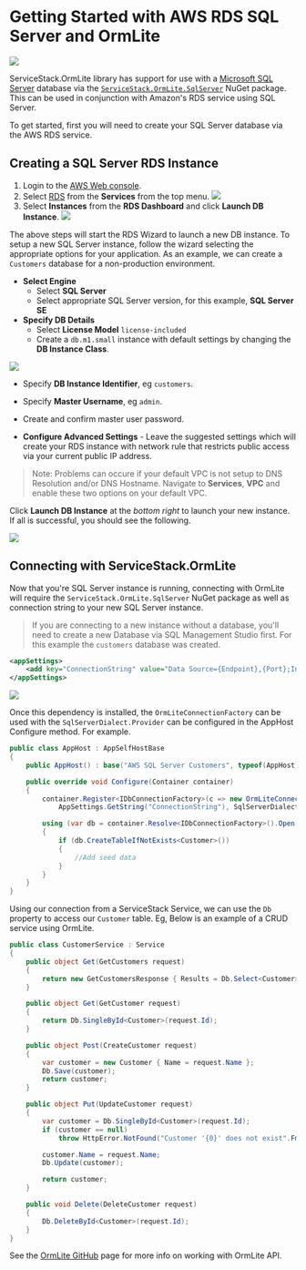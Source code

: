 # Getting Started with AWS RDS SQL Server and OrmLite

![](https://github.com/ServiceStack/Assets/raw/master/img/aws/rds-sqlserver-powered-by-aws.png)

ServiceStack.OrmLite library has support for use with a [Microsoft SQL Server](http://www.microsoft.com/en-au/server-cloud/products/sql-server/) database via the [`ServiceStack.OrmLite.SqlServer`](https://www.nuget.org/packages/ServiceStack.OrmLite.SqlServer/) NuGet package. This can be used in conjunction with Amazon's RDS service using SQL Server.

To get started, first you will need to create your SQL Server database via the AWS RDS service.

## Creating a SQL Server RDS Instance

1. Login to the [AWS Web console](https://console.aws.amazon.com/console/home).
2. Select [RDS](https://console.aws.amazon.com/rds/home) from the **Services** from the top menu.
![](https://raw.githubusercontent.com/ServiceStack/Assets/master/img/aws/aws-rds-menu.png)
3. Select **Instances** from the **RDS Dashboard** and click **Launch DB Instance**.
![](https://raw.githubusercontent.com/ServiceStack/Assets/master/img/aws/launch-db-dashboard.png)

The above steps will start the RDS Wizard to launch a new DB instance. To setup a new SQL Server instance, follow the wizard selecting the appropriate options for your application. As an example, we can create a `Customers` database for a non-production environment.

- **Select Engine**
    - Select **SQL Server**
    - Select appropriate SQL Server version, for this example, **SQL Server SE** 
- **Specify DB Details** 
    - Select **License Model** `license-included` 
    - Create a `db.m1.small` instance with default settings by changing the **DB Instance Class**.

![](https://raw.githubusercontent.com/ServiceStack/Assets/master/img/aws/mssql-default-details.png)

- Specify **DB Instance Identifier**, eg `customers`.
- Specify **Master Username**, eg `admin`.
- Create and confirm master user password.

- **Configure Advanced Settings** - Leave the suggested settings which will create your RDS instance with network rule that restricts public access via your current public IP address.

> Note: Problems can occure if your default VPC is not setup to DNS Resolution and/or DNS Hostname. Navigate to **Services**, **VPC** and enable these two options on your default VPC.

Click **Launch DB Instance** at the *bottom right* to launch your new instance. If all is successful, you should see the following.

![](https://github.com/ServiceStack/Assets/raw/master/img/aws/create-db-success.png)

## Connecting with ServiceStack.OrmLite
Now that you're SQL Server instance is running, connecting with OrmLite will require the `ServiceStack.OrmLite.SqlServer` NuGet package as well as connection string to your new SQL Server instance.
> If you are connecting to a new instance without a database, you'll need to create a new Database via SQL Management Studio first. For this example the `customers` database was created.

``` xml
<appSettings>
    <add key="ConnectionString" value="Data Source={Endpoint},{Port};Initial Catalog=customers;User ID={User};Password={Password}" />   
</appSettings>
```
![](https://raw.githubusercontent.com/ServiceStack/Assets/master/img/aws/nuget-install-mssql.png)

Once this dependency is installed, the `OrmLiteConnectionFactory` can be used with the `SqlServerDialect.Provider` can be configured in the AppHost Configure method. For example.

``` csharp
public class AppHost : AppSelfHostBase
{
    public AppHost() : base("AWS SQL Server Customers", typeof(AppHost).Assembly) {}

    public override void Configure(Container container)
    {
        container.Register<IDbConnectionFactory>(c => new OrmLiteConnectionFactory(
            AppSettings.GetString("ConnectionString"), SqlServerDialect.Provider));

        using (var db = container.Resolve<IDbConnectionFactory>().Open())
        {
            if (db.CreateTableIfNotExists<Customer>())
            {
                //Add seed data
            }
        }
    }
}

```

Using our connection from a ServiceStack Service, we can use the `Db` property to access our `Customer` table. Eg, Below is an example of a CRUD service using OrmLite.

``` csharp
public class CustomerService : Service
{
    public object Get(GetCustomers request)
    {
        return new GetCustomersResponse { Results = Db.Select<Customer>() };
    }

    public object Get(GetCustomer request)
    {
        return Db.SingleById<Customer>(request.Id);
    }

    public object Post(CreateCustomer request)
    {
        var customer = new Customer { Name = request.Name };
        Db.Save(customer);
        return customer;
    }

    public object Put(UpdateCustomer request)
    {
        var customer = Db.SingleById<Customer>(request.Id);
        if (customer == null)
            throw HttpError.NotFound("Customer '{0}' does not exist".Fmt(request.Id));

        customer.Name = request.Name;
        Db.Update(customer);

        return customer;
    }

    public void Delete(DeleteCustomer request)
    {
        Db.DeleteById<Customer>(request.Id);
    }
}
```

See the [OrmLite GitHub](https://github.com/ServiceStack/ServiceStack.OrmLite#api-examples) page for more info on working with OrmLite API.
